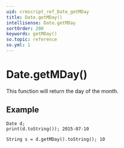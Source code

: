 ```yaml
---
uid: crmscript_ref_Date_getMDay
title: Date.getMDay()
intellisense: Date.getMDay
sortOrder: 200
keywords: getMDay()
so.topic: reference
so.yml: 1
---
```


# Date.getMDay()

This function will return the day of the month.

## Example

    Date d;
    print(d.toString()); 2015-07-10
    
    String s = d.getMDay().toString(); 10
